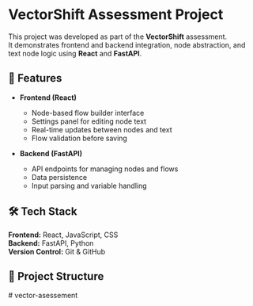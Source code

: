 # VectorShift Assessment Project

This project was developed as part of the **VectorShift** assessment.  
It demonstrates frontend and backend integration, node abstraction, and text node logic using **React** and **FastAPI**.

## 🚀 Features
- **Frontend (React)**  
  - Node-based flow builder interface  
  - Settings panel for editing node text  
  - Real-time updates between nodes and text  
  - Flow validation before saving  

- **Backend (FastAPI)**  
  - API endpoints for managing nodes and flows  
  - Data persistence  
  - Input parsing and variable handling  

## 🛠 Tech Stack
**Frontend:** React, JavaScript, CSS  
**Backend:** FastAPI, Python  
**Version Control:** Git & GitHub

## 📂 Project Structure

 #   v e c t o r - a s e s s e m e n t 
 
 
